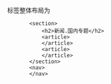 标签整体布局为

           <section>
               <h2>新闻.国内专题</h2>
               <article>
               </article>
               <article>
               </article>
           </section>
           <nav>
           </nav>

